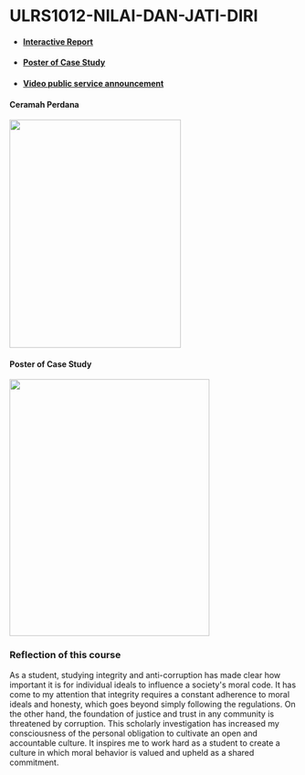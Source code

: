 # ULRS1012-NILAI-DAN-JATI-DIRI

* #### [Interactive Report](https://github.com/sfiyamsnr/ULRS1012-NILAI-DAN-JATI-DIRI/blob/main/ULRS/Laporan%20(1).pdf)
* #### [Poster of Case Study](https://github.com/sfiyamsnr/ULRS1012-NILAI-DAN-JATI-DIRI/blob/main/ULRS/Poster%20Kajian%20Kes.pdf)
* #### [Video public service announcement](https://drive.google.com/file/d/1JNwIQooWBn_FbC_cHNuDODEU1rgzp7VT/view?usp=drive_link )
  
#### Ceramah Perdana
<img src="https://github.com/sfiyamsnr/ULRS1012-NILAI-DAN-JATI-DIRI/assets/147832428/b21999c9-7baa-4dd1-b979-2053027efd3e" width=300 height=400>

#### Poster of Case Study
<img src="https://github.com/sfiyamsnr/ULRS1012-NILAI-DAN-JATI-DIRI/assets/147832428/fb2bbb1c-a546-4c54-af8a-e907f1c00b95" width=350 height=450>

### Reflection of this course
As a student, studying integrity and anti-corruption has made clear how important it is for individual ideals to influence a society's moral code. It has come to my attention that integrity requires a constant adherence to moral ideals and honesty, which goes beyond simply following the regulations. On the other hand, the foundation of justice and trust in any community is threatened by corruption. This scholarly investigation has increased my consciousness of the personal obligation to cultivate an open and accountable culture. It inspires me to work hard as a student to create a culture in which moral behavior is valued and upheld as a shared commitment.
